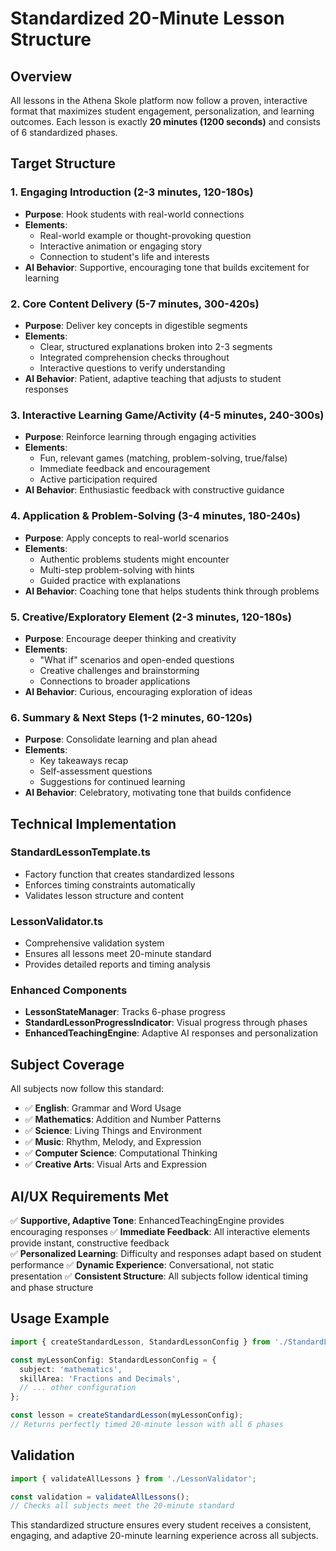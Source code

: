 # Standardized 20-Minute Lesson Structure

## Overview

All lessons in the Athena Skole platform now follow a proven, interactive format that maximizes student engagement, personalization, and learning outcomes. Each lesson is exactly **20 minutes (1200 seconds)** and consists of 6 standardized phases.

## Target Structure

### 1. Engaging Introduction (2-3 minutes, 120-180s)
- **Purpose**: Hook students with real-world connections
- **Elements**:
  - Real-world example or thought-provoking question
  - Interactive animation or engaging story
  - Connection to student's life and interests
- **AI Behavior**: Supportive, encouraging tone that builds excitement for learning

### 2. Core Content Delivery (5-7 minutes, 300-420s)
- **Purpose**: Deliver key concepts in digestible segments
- **Elements**:
  - Clear, structured explanations broken into 2-3 segments
  - Integrated comprehension checks throughout
  - Interactive questions to verify understanding
- **AI Behavior**: Patient, adaptive teaching that adjusts to student responses

### 3. Interactive Learning Game/Activity (4-5 minutes, 240-300s)
- **Purpose**: Reinforce learning through engaging activities
- **Elements**:
  - Fun, relevant games (matching, problem-solving, true/false)
  - Immediate feedback and encouragement
  - Active participation required
- **AI Behavior**: Enthusiastic feedback with constructive guidance

### 4. Application & Problem-Solving (3-4 minutes, 180-240s)
- **Purpose**: Apply concepts to real-world scenarios
- **Elements**:
  - Authentic problems students might encounter
  - Multi-step problem-solving with hints
  - Guided practice with explanations
- **AI Behavior**: Coaching tone that helps students think through problems

### 5. Creative/Exploratory Element (2-3 minutes, 120-180s)
- **Purpose**: Encourage deeper thinking and creativity
- **Elements**:
  - "What if" scenarios and open-ended questions
  - Creative challenges and brainstorming
  - Connections to broader applications
- **AI Behavior**: Curious, encouraging exploration of ideas

### 6. Summary & Next Steps (1-2 minutes, 60-120s)
- **Purpose**: Consolidate learning and plan ahead
- **Elements**:
  - Key takeaways recap
  - Self-assessment questions
  - Suggestions for continued learning
- **AI Behavior**: Celebratory, motivating tone that builds confidence

## Technical Implementation

### StandardLessonTemplate.ts
- Factory function that creates standardized lessons
- Enforces timing constraints automatically
- Validates lesson structure and content

### LessonValidator.ts
- Comprehensive validation system
- Ensures all lessons meet 20-minute standard
- Provides detailed reports and timing analysis

### Enhanced Components
- **LessonStateManager**: Tracks 6-phase progress
- **StandardLessonProgressIndicator**: Visual progress through phases
- **EnhancedTeachingEngine**: Adaptive AI responses and personalization

## Subject Coverage

All subjects now follow this standard:
- ✅ **English**: Grammar and Word Usage
- ✅ **Mathematics**: Addition and Number Patterns  
- ✅ **Science**: Living Things and Environment
- ✅ **Music**: Rhythm, Melody, and Expression
- ✅ **Computer Science**: Computational Thinking
- ✅ **Creative Arts**: Visual Arts and Expression

## AI/UX Requirements Met

✅ **Supportive, Adaptive Tone**: EnhancedTeachingEngine provides encouraging responses
✅ **Immediate Feedback**: All interactive elements provide instant, constructive feedback  
✅ **Personalized Learning**: Difficulty and responses adapt based on student performance
✅ **Dynamic Experience**: Conversational, not static presentation
✅ **Consistent Structure**: All subjects follow identical timing and phase structure

## Usage Example

```typescript
import { createStandardLesson, StandardLessonConfig } from './StandardLessonTemplate';

const myLessonConfig: StandardLessonConfig = {
  subject: 'mathematics',
  skillArea: 'Fractions and Decimals',
  // ... other configuration
};

const lesson = createStandardLesson(myLessonConfig);
// Returns perfectly timed 20-minute lesson with all 6 phases
```

## Validation

```typescript
import { validateAllLessons } from './LessonValidator';

const validation = validateAllLessons();
// Checks all subjects meet the 20-minute standard
```

This standardized structure ensures every student receives a consistent, engaging, and adaptive 20-minute learning experience across all subjects.